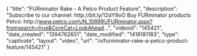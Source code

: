 {
    "title": "FURminator Rake - A Petco Product Feature",
    "description": "Subscribe to our channel: http:\/\/bit.ly\/12dY9oO Buy FURminator products Petco: http:\/\/www.petco.com\/N_10899\/FURminator.aspx?fromsearch=true&CoreCat=LookAhead...",
    "videoid": "145421",
    "date_created": "1394762651",
    "date_modified": "1418181183",
    "type": "captivate",
    "layout": "video",
    "url": "\/v\/furminator-rake-a-petco-product-feature\/145421"
}